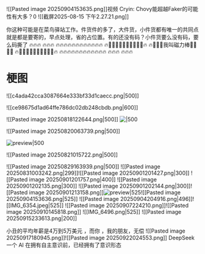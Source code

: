 ![[Pasted image 20250904153635.png]]视频 Cryin: Chovy能超越Faker的可能性有大多？0
![[截屏2025-08-15 下午2.27.21.png]]

你这种可能是在菜鸟驿站工作。件货件的多了，大件货，小件货都有唯一的共同点就是都是要寄的，早点处理，省的占位置。有的还没有码？小件货要么没有码，要么码撕了
🔥🔥🔥 🔥🔥🔥
🔥🔥🔥🔥🔥🔥🔥🔥🔥🔥🔥🔥
🔥🔋🔋🔋🔋🔋🔋🔋🔋🔋🔋🔥
🔥🔋🔋🔋我叫磁力棒🔋🔋🔋🔥
🔥🔋🔋🔋🔋🔋🔋🔋🔋🔋🔋🔥
🔥🔥🔥🔥🔥🔥🔥🔥🔥🔥🔥🔥
🔥🔥🔥 🔥🔥🔥

# 梗图
![[c4ada42cca3087664e333bf33d1caecc.png|500]]

![[ce98675d1ad64ffe786dc02db248cbdb.png|600]]

![[Pasted image 20250818122644.png|500]]
![|500](https://pic1.zhimg.com/50/v2-de0945b5bcbb7eafd00607222382e40c_720w.jpg?source=2c26e567)

![[Pasted image 20250820063739.png|500]]


![preview|500](https://pic4.zhimg.com/v2-25acf49890c0f2d15861cbc503620cdf_r.jpg)

![[Pasted image 20250821015722.png|500]]

![[Pasted image 20250829163939.png|500]] 
![[Pasted image 20250831003242.png|299]]![[Pasted image 20250901201427.png|300]]
![[Pasted image 20250901201757.png|400]]
![[Pasted image 20250901202135.png|300]]
![[Pasted image 20250901202144.png|300]]![[Pasted image 20250901213158.png]]![preview|525](https://picx.zhimg.com/100/v2-0d03b9fd774b42959c8fe48d6846b795_r.jpg)![[Pasted image 20250904153636.png|525]]
![[Pasted image 20250904204916.png|496]]![[IMG_6354.jpeg|525]]
![[Pasted image 20250907224210.png]]![[Pasted image 20250910145818.png]]
![[IMG_6496.png|525]] ![[Pasted image 20250915233613.png|200]]

小丑的平均年薪是4万到5万美元 ，而你 ，我的朋友，无偿
![[Pasted image 20250917180945.png]]![[Pasted image 20250922024553.png]]
DeepSeek 一个 AI 在拥有自主意识前，已经拥有了意识形态